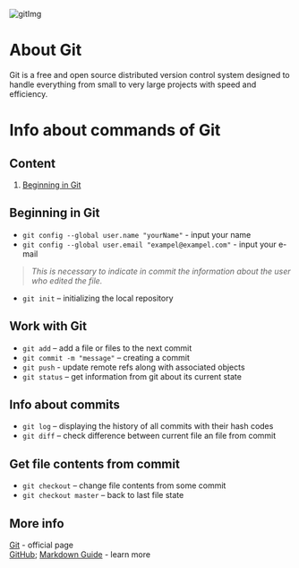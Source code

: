 [GitHub]: https://gist.github.com/Jekins/2bf2d0638163f1294637
[Markdown Guide]: https://www.markdownguide.org/basic-syntax/

[Git]: https://git-scm.com/
![gitImg](https://fuzeservers.ru/wp-content/uploads/3/0/c/30c29ce4cc08523ecc6e1f205bc207d0.jpeg "Git")

# About Git
Git is a free and open source distributed version control system designed to handle everything from small to very large projects with speed and efficiency. 


# Info about commands  of Git
## Content
1. [Beginning in Git]()

## Beginning in Git
* `git config --global user.name "yourName"` - input your name
* `git config --global user.email "exampel@exampel.com"` - input your e-mail
>*This is necessary to indicate in commit the information about the user who edited the file.*
* `git init` – initializing the local repository

## Work with Git
* `git add` – add a file or files to the next commit
* `git commit -m "message"` – creating a commit
* `git push` - update remote refs along with associated objects
* `git status` – get information from git about its current state

## Info about commits
* `git log` – displaying the history of all commits with their hash codes
* `git diff` – check difference between current file an file from commit

## Get file contents from commit
* `git checkout` – change file contents from some commit
* `git checkout master` – back to last file state


## More info
[Git] - official page  
[GitHub]; [Markdown Guide] - learn more